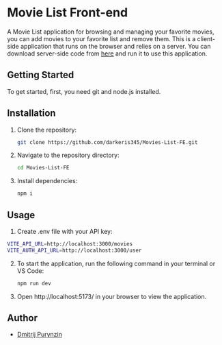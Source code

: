 # Movie List Front-end

A Movie List application for browsing and managing your favorite movies, you can add movies to your favorite list and remove them. This is a client-side application that runs on the browser and relies on a server. You can download server-side code from [here](https://github.com/darkeris345/Movies-List-server) and run it to use this application.

## Getting Started

To get started, first, you need git and node.js installed.

## Installation

1. Clone the repository:

   ```bash
   git clone https://github.com/darkeris345/Movies-List-FE.git
   ```

2. Navigate to the repository directory:

   ```bash
   cd Movies-List-FE
   ```

3. Install dependencies:

   ```bash
   npm i
   ```


## Usage

1. Create .env file with your API key: 
```bash
VITE_API_URL=http://localhost:3000/movies
VITE_AUTH_API_URL=http://localhost:3000/user
```

2. To start the application, run the following command in your terminal or VS Code:

   ```bash
   npm run dev
   ```
2. Open http://localhost:5173/ in your browser to view the application.


## Author

- [Dmitrij Purynzin](https://github.com/darkeris345)
